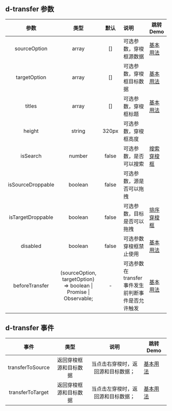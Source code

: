 ## d-transfer 参数

|       参数        |  类型   | 默认  | 说明                       | 跳转 Demo                                                    |
| :---------------: | :-----: | :---: | :------------------------- | ------------------------------------------------------------ |
|   sourceOption    |  array  |  []   | 可选参数，穿梭框源数据     | [基本用法](demo#transfer-demo-base)     |
|   targetOption    |  array  |  []   | 可选参数，穿梭框目标数据   | [基本用法](demo#transfer-demo-base)     |
|      titles       |  array  |  []   | 可选参数，穿梭框标题       | [基本用法](demo#transfer-demo-base)     |
|      height       | string  | 320px | 可选参数，穿梭框高度       |
|     isSearch      | number  | false | 可选参数，是否可以搜索     | [搜索穿梭框](demo#transfer-demo-search) |
| isSourceDroppable | boolean | false | 可选参数，源是否可以拖拽   |
| isTargetDroppable | boolean | false | 可选参数，目标是否可以拖拽 | [排序穿梭框](demo#transfer-demo-sort)   |
|     disabled      | boolean | false | 可选参数 穿梭框禁止使用    | [基本用法](demo#transfer-demo-base)     |
|  beforeTransfer   | (sourceOption, targetOption) => boolean \| Promise<boolean> \| Observable<boolean>; | - | 可选参数 在transfer事件发生前判断事件是否允许触发     | [基本用法](demo#transfer-demo-base)     |

## d-transfer 事件

|       事件       |          类型          |                说明                | 跳转 Demo                                                |
| :--------------: | :--------------------: | :--------------------------------: | -------------------------------------------------------- |
| transferToSource | 返回穿梭框源和目标数据 | 当点击右穿梭时，返回源和目标数据； | [基本用法](demo#transfer-demo-base) |
| transferToTarget | 返回穿梭框源和目标数据 | 当点击左穿梭时，返回源和目标数据； | [基本用法](demo#transfer-demo-base) |
